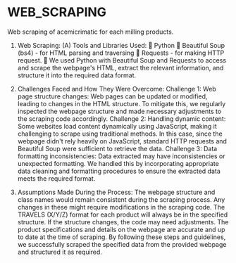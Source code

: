 # WEB_SCRAPING
Web scraping of acemicrimatic for each milling products.

1. Web Scraping:
(A) Tools and Libraries Used:
 Python
 Beautiful Soup (bs4) - for HTML parsing and traversing
 Requests - for making HTTP request.
 We used Python with Beautiful Soup and Requests to access and scrape the webpage's   HTML, extract the relevant information, and structure it into the required data format.

2. Challenges Faced and How They Were Overcome:
Challenge 1: Web page structure changes:
Web pages can be updated or modified, leading to changes in the HTML structure. To mitigate this, we regularly inspected the webpage structure and made necessary adjustments to the scraping code accordingly.
Challenge 2: Handling dynamic content:
Some websites load content dynamically using JavaScript, making it challenging to scrape using traditional methods. In this case, since the webpage didn't rely heavily on JavaScript, standard HTTP requests and Beautiful Soup were sufficient to retrieve the data.
Challenge 3: Data formatting inconsistencies:
Data extracted may have inconsistencies or unexpected formatting. We handled this by incorporating appropriate data cleaning and formatting procedures to ensure the extracted data meets the required format.

3. Assumptions Made During the Process:
The webpage structure and class names would remain consistent during the scraping process. Any changes in these might require modifications in the scraping code.
The TRAVELS (X/Y/Z) format for each product will always be in the specified structure. If the structure changes, the code may need adjustments.
The product specifications and details on the webpage are accurate and up to date at the time of scraping.
By following these steps and guidelines, we successfully scraped the specified data from the provided webpage and structured it as required.
